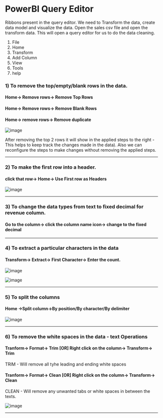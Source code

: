 # PowerBI Query Editor

Ribbons present in the query editor. We need to Transform the data, create data model and visualize the data. Open the sales csv file and open the transform data. This will open a query editor for us to do the data cleaning.
1. File
2. Home
3. Transform
4. Add Column
5. View
6. Tools
7. help

### 1) To remove the top/empty/blank rows in the data.
#### Home-> Remove rows-> Remove Top Rows
#### Home-> Remove rows-> Remove Blank Rows
#### Home-> remove rows-> Remove duplicate
![image](https://user-images.githubusercontent.com/52828894/189499023-b6d6c580-695a-49a3-bec1-1603c6381a6b.png)

After removing the top 2 rows it will show in the applied steps to the right - This helps to keep track the changes made in the data). Also we can reconfigure the steps to make changes without removing the applied steps.

---

### 2) To make the first row into a header.
#### click that row-> Home-> Use First row as Headers
![image](https://user-images.githubusercontent.com/52828894/189499068-324bdc96-1ba9-4e30-9458-fbab4806d6b9.png)

---

### 3) To change the data types from text to fixed decimal for revenue column.
#### Go to the column-> click the column name icon-> change to the fixed decimal

---

### 4) To extract a particular characters in the data
#### Transform-> Extract-> First Character-> Enter the count.

![image](https://user-images.githubusercontent.com/52828894/189498633-24d493f9-5675-4c39-a636-87019923eefe.png)

![image](https://user-images.githubusercontent.com/52828894/189498659-92424040-4af7-4031-a9e0-aab134e7f4f4.png)

---

### 5) To split the columns
#### Home ->Split column->By position/By character/By delimiter
![image](https://user-images.githubusercontent.com/52828894/189499246-8987c8f3-5611-43c0-a4f8-68551bbe9137.png)

---

### 6) To remove the white spaces in the data - text Operations 
#### Tranform-> Format-> Trim  [OR] Right click on the column-> Transform-> Trim
TRIM - Will remove all tyhe leading and ending white spaces
#### Tranform-> Format-> Clean  [OR] Right click on the column-> Transform-> Clean
CLEAN - Will remove any unwanted tabs or white spaces in between the texts.

![image](https://user-images.githubusercontent.com/52828894/189499935-05460eb8-1de3-43cf-8cc4-336802d63371.png)

---

